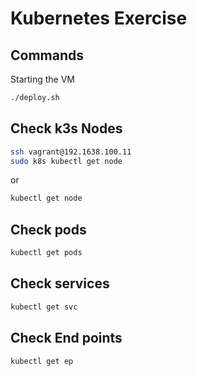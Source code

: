 # Kubernetes Exercise

## Commands

Starting the VM

```bash
./deploy.sh
```

## Check k3s Nodes

```bash
ssh vagrant@192.1638.100.11
sudo k8s kubectl get node 
```
or 
```bash
kubectl get node
```

## Check pods
```bash
kubectl get pods
```

## Check services
```bash
kubectl get svc
```

## Check End points
```bash
kubectl get ep
```